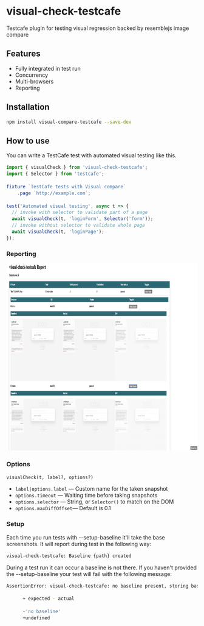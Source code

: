 # visual-check-testcafe

Testcafe plugin for testing visual regression backed by resemblejs image compare

## Features

- Fully integrated in test run
- Concurrency
- Multi-browsers
- Reporting

## Installation

```bash
npm install visual-compare-testcafe --save-dev
```

## How to use

You can write a TestCafe test with automated visual testing like this.

```js
import { visualCheck } from 'visual-check-testcafe';
import { Selector } from 'testcafe';

fixture `TestCafe tests with Visual compare`
    .page `http://example.com`;

test('Automated visual testing', async t => {
  // invoke with selector to validate part of a page
  await visualCheck(t, 'loginForm', Selector('form'));
  // invoke without selector to validate whole page
  await visualCheck(t, 'loginPage');
});

```

### Reporting

<p align="center">
  <img width="650" height="490" src="report.png">
</p>


### Options
```
visualCheck(t, label?, options?)
```

- `label|options.label` &mdash; Custom name for the taken snapshot
- `options.timeout` &mdash; Waiting time before taking snapshots
- `options.selector` &mdash; String, or `Selector()` to match on the DOM
- `options.maxDiffOffset`&mdash; Default is 0.1 

### Setup 
Each time you run tests with --setup-baseline it'll take the base screenshots.
It will report during test in the following way:

```bash
visual-check-testcafe: Baseline {path} created
```

During a test run it can occur a baseline is not there. If you haven't provided 
 the --setup-baseline your test will fail with the following message:

```bash
AssertionError: visual-check-testcafe: no baseline present, storing baseline for next run: expected 'no baseline' to be falsy
      
      + expected - actual
      
      -'no baseline'
      +undefined
```


